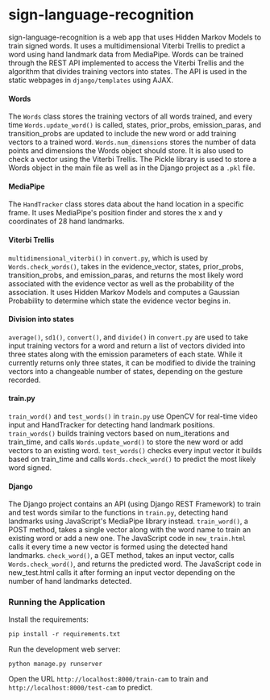 # sign-language-recognition

sign-language-recognition is a web app that uses Hidden Markov Models to train signed words. It uses a multidimensional Viterbi Trellis to predict a word using hand landmark data from MediaPipe. Words can be trained through the REST API implemented to access the Viterbi Trellis and the algorithm that divides training vectors into states. The API is used in the static webpages in ```django/templates``` using AJAX.

#### Words
The ```Words``` class stores the training vectors of all words trained, and every time ```Words.update_word()``` is called, states, prior_probs, emission_paras, and transition_probs are updated to include the new word or add training vectors to a trained word. ```Words.num_dimensions``` stores the number of data points and dimensions the Words object should store. It is also used to check a vector using the Viterbi Trellis. The Pickle library is used to store a Words object in the main file as well as in the Django project as a ```.pkl``` file.
#### MediaPipe
The ```HandTracker``` class stores data about the hand location in a specific frame. It uses MediaPipe's position finder and stores the x and y coordinates of 28 hand landmarks.
#### Viterbi Trellis
```multidimensional_viterbi()``` in ```convert.py```, which is used by ```Words.check_words()```, takes in the evidence_vector, states, prior_probs, transition_probs, and emission_paras, and returns the most likely word associated with the evidence vector as well as the probability of the association. It uses Hidden Markov Models and computes a Gaussian Probability to determine which state the evidence vector begins in.
#### Division into states
```average()```, ```sd1()```, ```convert()```, and ```divide()``` in ```convert.py``` are used to take input training vectors for a word and return a list of vectors divided into three states along with the emission parameters of each state. While it currently returns only three states, it can be modified to divide the training vectors into a changeable number of states, depending on the gesture recorded.
#### train.py
```train_word()``` and ```test_words()``` in ```train.py``` use OpenCV for real-time video input and HandTracker for detecting hand landmark positions. ```train_words()``` builds training vectors based on num_iterations and train_time, and calls ```Words.update_word()``` to store the new word or add vectors to an existing word. ```test_words()``` checks every input vector it builds based on train_time and calls ```Words.check_word()``` to predict the most likely word signed.
#### Django
The Django project contains an API (using Django REST Framework) to train and test words similar to the functions in ```train.py```, detecting hand landmarks using JavaScript's MediaPipe library instead. ```train_word()```, a POST method, takes a single vector along with the word name to train an existing word or add a new one. The JavaScript code in ```new_train.html``` calls it every time a new vector is formed using the detected hand landmarks. ```check_word()```, a GET method, takes an input vector, calls ```Words.check_word()```, and returns the predicted word. The JavaScript code in new_test.html calls it after forming an input vector depending on the number of hand landmarks detected.

### Running the Application
Install the requirements:<br>
````
pip install -r requirements.txt
````
Run the development web server:
````
python manage.py runserver
````
Open the URL ```http://localhost:8000/train-cam``` to train and ```http://localhost:8000/test-cam``` to predict.

